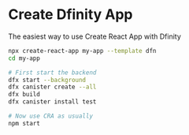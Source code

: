 # Create Dfinity App

The easiest way to use Create React App with Dfinity

```sh
npx create-react-app my-app --template dfn
cd my-app

# First start the backend
dfx start --background
dfx canister create --all
dfx build
dfx canister install test

# Now use CRA as usually
npm start
```
